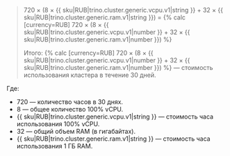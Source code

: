 > 720 × (8 × {{ sku|RUB|trino.cluster.generic.vcpu.v1|string }} + 32 × {{ sku|RUB|trino.cluster.generic.ram.v1|string }}) = {% calc [currency=RUB] 720 × (8 × {{ sku|RUB|trino.cluster.generic.vcpu.v1|number }} + 32 × {{ sku|RUB|trino.cluster.generic.ram.v1|number }}) %}
>
> Итого: {% calc [currency=RUB] 720 × (8 × {{ sku|RUB|trino.cluster.generic.vcpu.v1|number }} + 32 × {{ sku|RUB|trino.cluster.generic.ram.v1|number }}) %} — стоимость использования кластера в течение 30 дней.

Где:
* 720 — количество часов в 30 днях.
* 8 — общее количество 100% vCPU.
* {{ sku|RUB|trino.cluster.generic.vcpu.v1|string }} — стоимость часа использования 100% vCPU.
* 32 — общий объем RAM (в гигабайтах).
* {{ sku|RUB|trino.cluster.generic.ram.v1|string }} — стоимость часа использования 1 ГБ RAM.